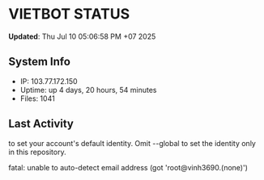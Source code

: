 # VIETBOT STATUS
**Updated**: Thu Jul 10 05:06:58 PM +07 2025

## System Info
- IP: 103.77.172.150
- Uptime: up 4 days, 20 hours, 54 minutes
- Files: 1041

## Last Activity

to set your account's default identity.
Omit --global to set the identity only in this repository.

fatal: unable to auto-detect email address (got 'root@vinh3690.(none)')
